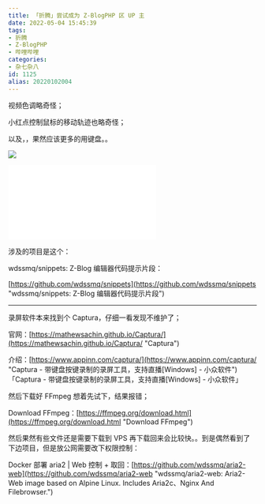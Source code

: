 ```yaml
---
title: 「折腾」尝试成为 Z-BlogPHP 区 UP 主
date: 2022-05-04 15:45:39
tags:
- 折腾
- Z-BlogPHP
- 哔哩哔哩
categories:
- 杂七杂八
id: 1125
alias: 20220102004
---
```


视频色调略奇怪；

小红点控制鼠标的移动轨迹也略奇怪；

以及，，果然应该更多的用键盘。。

<!--more-->

![](https://cdn.jsdelivr.net/gh/wdssmq/snippets@master/files/demo-vscode.gif)

<iframe src="//player.bilibili.com/player.html?aid=553835694&bvid=BV1iv4y1K7iy&cid=711713769&page=1" scrolling="no" border="0" frameborder="no" framespacing="0" allowfullscreen="true"> </iframe>

涉及的项目是这个：

wdssmq/snippets: Z-Blog 编辑器代码提示片段：

[https://github.com/wdssmq/snippets](https://github.com/wdssmq/snippets "wdssmq/snippets: Z-Blog 编辑器代码提示片段")


---------------

录屏软件本来找到个 Captura，仔细一看发现不维护了；

官网：[https://mathewsachin.github.io/Captura/](https://mathewsachin.github.io/Captura/ "Captura")

介绍：[https://www.appinn.com/captura/](https://www.appinn.com/captura/ "Captura - 带键盘按键录制的录屏工具，支持直播\[Windows\] - 小众软件")「Captura - 带键盘按键录制的录屏工具，支持直播\[Windows\] - 小众软件」

然后下载好 FFmpeg 想着先试下，结果报错；

Download FFmpeg：[https://ffmpeg.org/download.html](https://ffmpeg.org/download.html "Download FFmpeg")

然后果然有些文件还是需要下载到 VPS 再下载回来会比较快。。到是偶然看到了下边项目，但是放公网需要改下权限控制：

Docker 部署 aria2 | Web 控制 + 取回：[https://github.com/wdssmq/aria2-web](https://github.com/wdssmq/aria2-web "wdssmq/aria2-web: Aria2-Web image based on Alpine Linux. Includes Aria2c、Nginx And Filebrowser.")
